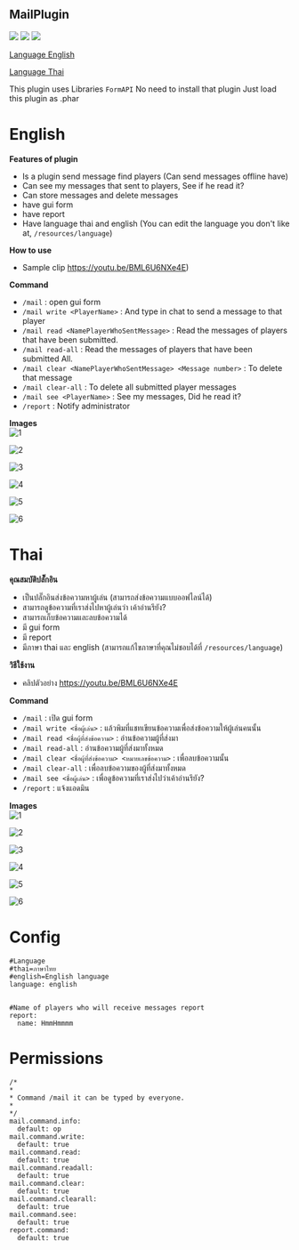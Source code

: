 ## MailPlugin

[![](https://poggit.pmmp.io/shield.state/MailPlugin)](https://poggit.pmmp.io/p/MailPlugin) [![](https://poggit.pmmp.io/shield.api/MailPlugin)](https://poggit.pmmp.io/p/MailPlugin) [![](https://poggit.pmmp.io/shield.dl/MailPlugin)](https://poggit.pmmp.io/p/MailPlugin)


[Language English](#english)

[Language Thai](#thai)

This plugin uses Libraries `FormAPI` No need to install that plugin
Just load this plugin as .phar


# English


**Features of plugin**<br>
- Is a plugin send message find players (Can send messages offline have)
- Can see my messages that sent to players, See if he read it?
- Can store messages and delete messages
- have gui form
- have report
- Have language thai and english (You can edit the language you don't like at, `/resources/language`)


**How to use**<br>
- Sample clip https://youtu.be/BML6U6NXe4E)


**Command**<br>
- `/mail` : open gui form
- `/mail write <PlayerName>` : And type in chat to send a message to that player
- `/mail read <NamePlayerWhoSentMessage>` : Read the messages of players that have been submitted.
- `/mail read-all` : Read the messages of players that have been submitted All.
- `/mail clear <NamePlayerWhoSentMessage> <Message number>` : To delete that message
- `/mail clear-all` : To delete all submitted player messages
- `/mail see <PlayerName>` : See my messages, Did he read it?
- `/report` : Notify administrator


**Images**<br>
![1](https://github.com/HmmHmmmm/MailPlugin/blob/master/images/3.0/1en.jpg)

![2](https://github.com/HmmHmmmm/MailPlugin/blob/master/images/3.0/2en.jpg)

![3](https://github.com/HmmHmmmm/MailPlugin/blob/master/images/3.0/3en.jpg)

![4](https://github.com/HmmHmmmm/MailPlugin/blob/master/images/3.0/4en.jpg)

![5](https://github.com/HmmHmmmm/MailPlugin/blob/master/images/3.0/5en.jpg)

![6](https://github.com/HmmHmmmm/MailPlugin/blob/master/images/3.0/6en.jpg)


# Thai


**คุณสมบัติปลั๊กอิน**<br>
- เป็นปลั๊กอินส่งข้อความหาผู้เล่น (สามารถส่งข้อความแบบออฟไลน์ได้)
- สามารถดูข้อความที่เราส่งไปหาผู้เล่นว่า เค้าอ่านรึยัง?
- สามารถเก็บข้อความและลบข้อความได้
- มี gui form
- มี report
- มีภาษา thai และ english (สามารถแก้ไขภาษาที่คุณไม่ชอบได้ที่ `/resources/language`)


**วิธีใช้งาน**<br>
- คลิปตัวอย่าง https://youtu.be/BML6U6NXe4E


**Command**<br>
- `/mail` : เปิด gui form
- `/mail write <ชื่อผู้เล่น>` : แล้วพิมที่แชทเขียนข้อความเพื่อส่งข้อความให้ผู้เล่นคนนั้น
- `/mail read <ชื่อผู้ที่ส่งข้อความ>` : อ่านข้อความผู้ที่ส่งมา
- `/mail read-all` : อ่านข้อความผู้ที่ส่งมาทั้งหมด
- `/mail clear <ชื่อผู้ที่ส่งข้อความ> <หมายเลขข้อความ>` : เพื่อลบข้อความนั้น
- `/mail clear-all` : เพื่อลบข้อความของผู้ที่ส่งมาทั้งหมด
- `/mail see <ชื่อผู้เล่น>` : เพื่อดูข้อความที่เราส่งไปว่าเค้าอ่านรึยัง?
- `/report` : แจ้งแอดมิน


**Images**<br>
![1](https://github.com/HmmHmmmm/MailPlugin/blob/master/images/3.0/1th.jpg)

![2](https://github.com/HmmHmmmm/MailPlugin/blob/master/images/3.0/2th.jpg)

![3](https://github.com/HmmHmmmm/MailPlugin/blob/master/images/3.0/3th.jpg)

![4](https://github.com/HmmHmmmm/MailPlugin/blob/master/images/3.0/4th.jpg)

![5](https://github.com/HmmHmmmm/MailPlugin/blob/master/images/3.0/5th.jpg)

![6](https://github.com/HmmHmmmm/MailPlugin/blob/master/images/3.0/6th.jpg)


# Config
```
#Language
#thai=ภาษาไทย
#english=English language
language: english


#Name of players who will receive messages report
report:
  name: HmmHmmmm
```
  

# Permissions
```
/*
*
* Command /mail it can be typed by everyone.
*
*/
mail.command.info:
  default: op
mail.command.write:
  default: true
mail.command.read:
  default: true
mail.command.readall:
  default: true
mail.command.clear:
  default: true
mail.command.clearall:
  default: true
mail.command.see:
  default: true
report.command:
  default: true
```